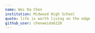 ```yaml
---
name: Wei Da Chen
institution: Midwood High School
quote: life is worth living on the edge 
github_user: chenweida6220
---
```

